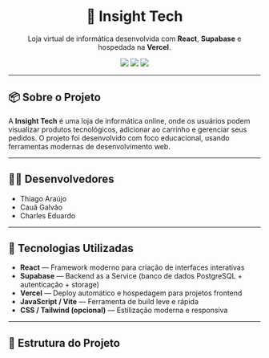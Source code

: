 <h1 align="center">🛒 Insight Tech</h1>
<p align="center">
  Loja virtual de informática desenvolvida com <strong>React</strong>, <strong>Supabase</strong> e hospedada na <strong>Vercel</strong>.
</p>

<p align="center">
  <img src="https://img.shields.io/badge/React-20232A?style=for-the-badge&logo=react&logoColor=61DAFB" />
  <img src="https://img.shields.io/badge/Supabase-3FCF8E?style=for-the-badge&logo=supabase&logoColor=ffffff" />
  <img src="https://img.shields.io/badge/Vercel-000000?style=for-the-badge&logo=vercel&logoColor=ffffff" />
</p>

---

## 📦 Sobre o Projeto

A **Insight Tech** é uma loja de informática online, onde os usuários podem visualizar produtos tecnológicos, adicionar ao carrinho e gerenciar seus pedidos. O projeto foi desenvolvido com foco educacional, usando ferramentas modernas de desenvolvimento web.

---

## 👨‍💻 Desenvolvedores

- Thiago Araújo  
- Cauã Galvão  
- Charles Eduardo  

---

## 🚀 Tecnologias Utilizadas

- **React** — Framework moderno para criação de interfaces interativas
- **Supabase** — Backend as a Service (banco de dados PostgreSQL + autenticação + storage)
- **Vercel** — Deploy automático e hospedagem para projetos frontend
- **JavaScript / Vite** — Ferramenta de build leve e rápida
- **CSS / Tailwind (opcional)** — Estilização moderna e responsiva

---

## 📁 Estrutura do Projeto

